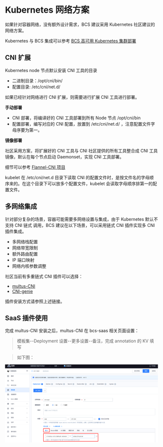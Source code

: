 # Kubernetes 网络方案

如果针对容器网络，没有额外设计需求，BCS 建议采用 Kubernetes 社区建议的网络方案。

Kubernetes 与 BCS 集成可以参考 [BCS 高可用 Kubernetes 集群部署](https://github.com/Tencent/bk-bcs/blob/master/docs/install/Deploy_BCS_in_K8S_HA_Cluster.md)

## CNI 扩展

Kubernetes node 节点默认安装 CNI 工具的目录

* 二进制目录：/opt/cni/bin/
* 配置目录: /etc/cni/net.d/

如果已经针对网络进行 CNI 扩展，则需要进行扩展 CNI 工具进行部署。

**手动部署**

* CNI 部署，将编译好的 CNI 工具部署到所有 Node 节点 /opt/cni/bin
* 配置部署，编写对应的 CNI 配置，放置到 /etc/cni/net.d/ ，注意配置文件字母序要为第一。

**镜像部署**

社区采用方案，将扩展好的 CNI 工具与 CNI 社区提供的所有工具整合成 CNI 工具镜像，默认在每个节点启动 Daemonset，实现 CNI 工具部署。

细节可以参考 [Flannel-CNI 项目](https://github.com/coreos/flannel-cni)

kubelet 在 /etc/cni/net.d 目录下读取 CNI 的配置文件时，是按文件名的字母顺序来的。在这个目录下可以放多个配置文件，kubelet 会读取字母顺序排第一的配置文件。

## 多网络集成

针对部分复杂的场景，容器可能需要多网络设置与集成，由于 Kubernetes 默认不支持 CNI 链式
调用，BCS 建议在以下场景，可以采用链式 CNI 插件实现多 CNI 插件集成。

* 多网络栈配置
* 网络带宽限制
* 额外路由配置
* IP 端口映射
* 网络内核参数调整

社区当前有多重链式 CNI 插件可以选择：

* [multus-CNI](https://github.com/intel/multus-cni)
* [CNI-genie](https://github.com/cni-genie/CNI-Genie)

插件安装方式请参照上述链接。

## SaaS 插件使用

完成 multus-CNI 安装之后，multus-CNI 在 bcs-saas 相关页面设置：

> 模板集--Deployment 设置--更多设置--备注，完成 annotation 的 KV 填写

> 如下图：

![multus-CNI](../../../assets/multus-cni.png)

